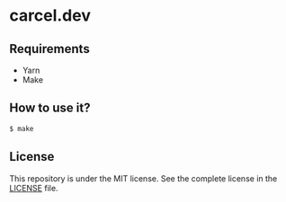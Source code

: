 # carcel.dev

## Requirements

- Yarn
- Make

## How to use it?

```bash
$ make
```

## License

This repository is under the MIT license. See the complete license in the [LICENSE](LICENSE) file.
